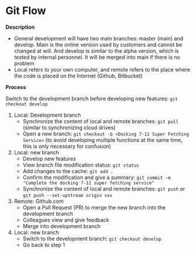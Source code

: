 # Git Flow

**Description**

- General development will have two main branches: master (main) and develop. Main is the online version used by customers and cannot be changed at will. And develop is similar to the alpha version, which is tested by internal personnel. It will be merged into main if there is no problem
- Local refers to your own computer, and remote refers to the place where the code is placed on the Internet (Github, Bitbucket)

**Process**

Switch to the development branch before developing new features: `git checkout develop`

1. Local: Development branch
    - Synchronize the content of local and remote branches: `git pull` (similar to synchronizing cloud drives)
    - Open a new branch: `git checkout -b <Docking 7-11 Super Fetching Service>` (to avoid developing multiple functions at the same time, this is only necessary for confusion)
2. Local: new branch
    - Develop new features
    - View branch file modification status: `git status`
    - Add changes to the cache: `git add .`
    - Confirm the modification and give a summary: `git commit -m "Complete the docking 7-11 super fetching service"`
    - Synchronize the content of local and remote branches: `git push` or `git push --set-upstream origin xxx`
3. Remote: Github.com
    - Open a Pull Request (PR) to merge the new branch into the development branch
    - Colleagues view and give feedback
    - Merge into development branch
4. Local: new branch
    - Switch to the development branch: `git checkout develop`
    - Go back to step 1
